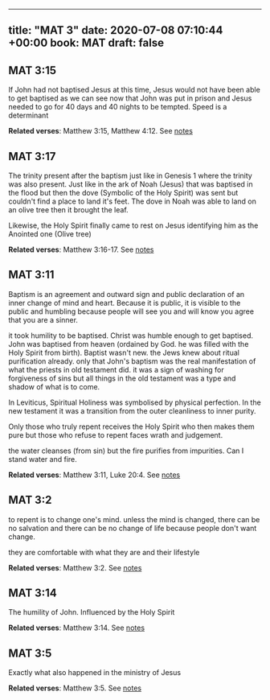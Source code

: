
---
title: "MAT 3"
date: 2020-07-08 07:10:44 +00:00
book: MAT
draft: false
---

## MAT 3:15

If John had not baptised Jesus at this time, Jesus would not have been able to get baptised as we can see now that John was put in prison and Jesus needed to go for 40 days and 40 nights to be tempted. Speed is a determinant

**Related verses**: Matthew 3:15, Matthew 4:12. See [notes](https://my.bible.com/notes/3468993446705619094)


## MAT 3:17

The trinity present after the baptism just like in Genesis 1 where the trinity was also present. Just like in the ark of Noah (Jesus) that was baptised in the flood but then the dove (Symbolic of the Holy Spirit) was sent but couldn't find a place to land it's feet. The dove in Noah was able to land on an olive tree then it brought the leaf.

Likewise, the Holy Spirit finally came to rest on Jesus identifying him as the Anointed one (Olive tree)

**Related verses**: Matthew 3:16-17. See [notes](https://my.bible.com/notes/3464645685076026252)


## MAT 3:11

Baptism is an agreement and outward sign and public declaration of an inner change of mind and heart. Because it is public, it is visible to the public and humbling because people will see you and will know you agree that you are a sinner.

it took humility to be baptised. Christ was humble enough to get baptised. John was baptised from heaven (ordained by God. he was filled with the Holy Spirit from birth). Baptist wasn't new. the Jews knew about ritual purification already. only that John's baptism was the real manifestation of what the priests in old testament did. it was a sign of washing for forgiveness of sins but all things in the old testament was a type and shadow of what is to come.

In Leviticus, Spiritual Holiness was symbolised by physical perfection. In the new testament it was a transition from the outer cleanliness to inner purity.

Only those who truly repent receives the Holy Spirit who then makes them pure but those who refuse to repent faces wrath and judgement.

the water cleanses (from sin) but the fire purifies from impurities. Can I stand water and fire.

**Related verses**: Matthew 3:11, Luke 20:4. See [notes](https://my.bible.com/notes/3464642139496637285)


## MAT 3:2

to repent is to change one's mind. unless the mind is changed, there can be no salvation and there can be no change of life because people don't want change. 

they are comfortable with what they are and their lifestyle

**Related verses**: Matthew 3:2. See [notes](https://my.bible.com/notes/3464635985110491974)


## MAT 3:14

The humility of John. Influenced by the Holy Spirit

**Related verses**: Matthew 3:14. See [notes](https://my.bible.com/notes/3266028217375122305)


## MAT 3:5

Exactly what also happened in the ministry of Jesus

**Related verses**: Matthew 3:5. See [notes](https://my.bible.com/notes/3104278804945428791)

